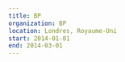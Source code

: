 ```yaml
---
title: BP
organization: BP
location: Londres, Royaume-Uni
start: 2014-01-01
end: 2014-03-01
---
```

